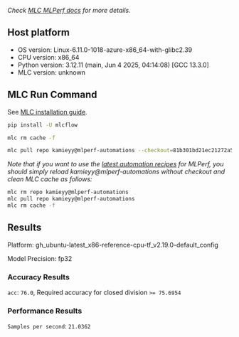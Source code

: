 *Check [MLC MLPerf docs](https://docs.mlcommons.org/inference) for more details.*

## Host platform

* OS version: Linux-6.11.0-1018-azure-x86_64-with-glibc2.39
* CPU version: x86_64
* Python version: 3.12.11 (main, Jun  4 2025, 04:14:08) [GCC 13.3.0]
* MLC version: unknown

## MLC Run Command

See [MLC installation guide](https://docs.mlcommons.org/inference/install/).

```bash
pip install -U mlcflow

mlc rm cache -f

mlc pull repo kamieyy@mlperf-automations --checkout=81b301bd21ec21272a594ab8ae43e2fb56a14611


```
*Note that if you want to use the [latest automation recipes](https://docs.mlcommons.org/inference) for MLPerf,
 you should simply reload kamieyy@mlperf-automations without checkout and clean MLC cache as follows:*

```bash
mlc rm repo kamieyy@mlperf-automations
mlc pull repo kamieyy@mlperf-automations
mlc rm cache -f

```

## Results

Platform: gh_ubuntu-latest_x86-reference-cpu-tf_v2.19.0-default_config

Model Precision: fp32

### Accuracy Results 
`acc`: `76.0`, Required accuracy for closed division `>= 75.6954`

### Performance Results 
`Samples per second`: `21.0362`
